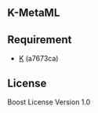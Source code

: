 ## K-MetaML

## Requirement
- [K](https://github.com/kframework/k) (a7673ca)

## License
Boost License Version 1.0
